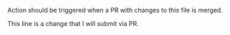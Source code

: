 Action should be triggered when a PR with changes to this file is merged.

This line is a change that I will submit via PR.
